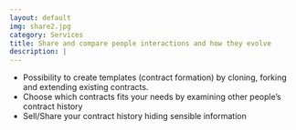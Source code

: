 ```yaml
---
layout: default
img: share2.jpg
category: Services
title: Share and compare people interactions and how they evolve
description: |
---
```

- Possibility to create templates (contract formation) by cloning, forking and extending existing contracts. 
- Choose which contracts fits your needs by examining other people’s contract history
- Sell/Share your contract history hiding sensible information

